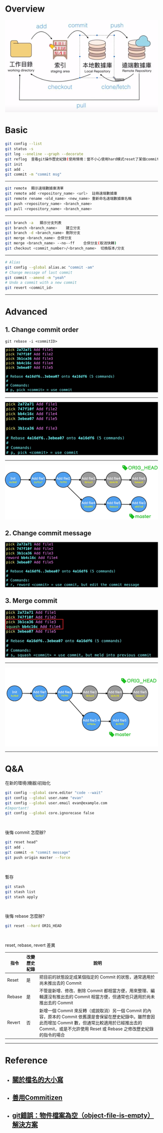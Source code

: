 # Overview

![img](./procedure.png)

# Basic

```sh
git config --list
git status -s
git log --oneline --graph --decorate
git reflog  查看git操作歷史紀錄(使用情境：當不小心使用hard模式reset了某個commit)
git init
git add .
git commit -m "commit msg"
```

---

```sh
git remote	顯示遠端數據庫清單
git remote add <repository_name> <url>	註冊遠端數據庫
git remote rename <old_name> <new_name>	重新命名遠端數據庫名稱
git push <repository_name> <branch_name>
git pull <repository_name> <branch_name>
```

---

```sh
git branch -a	顯示分支列表
git branch <branch_name>	建立分支
git branch -d <branch_name> 刪除分支
git merge <branch_name>	合併分支
git merge <branch_name> --no--ff	合併分支(取消快轉)
git checkout <commit_number>/<branch_name>  切換版本/分支
```

---

```sh
# Alias
git config --global alias.ac "commit -am"
# Change message of last commit
git commit --amend -m "yeah" 
# Undo a commit with a new commit
git revert <commit_id>

```

---

# Advanced

## **1. Change commit order**

```
git rebase -i <commitID>
```

![img](./img/01.jfif)

---

![img](./img/02.jfif)

---

![img](./img/03.jfif)

## **2. Change commit message**

![img](./img/04.jfif)

## **3. Merge commit**

![img](./img/05.jfif)

---

![img](./img/06.jfif)

---

# Q&A

在新的環境(機器)初始化

```sh
git config --global core.editor "code --wait"
git config --global user.name "evan"
git config --global user.email evan@example.com
#Important!
git config --global core.ignorecase false
```

<br/>

後悔 commit 怎麼辦?

```sh
git reset head^
git add .
git commit -m "commit message"
git push origin master --force
```

<br/>

暫存

```sh
git stash
git stash list
git stash apply
```

<br/>

後悔 rebase 怎麼辦?

```sh
git reset --hard ORIG_HEAD
```

<br/>

reset, rebase, revert 差異

|指令 |改變歷史紀錄 |說明 |
|-----|------------|-----|
|Reset |是|把目前的狀態設定成某個指定的 Commit 的狀態，通常適用於尚未推出去的 Commit| 
|Rebase |是| 不管是新增、修改、刪除 Commit 都相當方便，用來整理、編輯還沒有推出去的 Commit 相當方便，但通常也只適用於尚未推出去的 Commit| 
|Revert |否| 新增一個 Commit 來反轉（或說取消）另一個 Commit 的內容，原本的 Commit 依舊還是會保留在歷史紀錄中。雖然會因此而增加 Commit 數，但通常比較適用於已經推出去的 Commit，或是不允許使用 Reset 或 Rebase 之修改歷史紀錄的指令的場合|

---

# Reference
- ## [關於檔名的大小寫](https://gitbook.tw/posts/2018-06-05-case-sensitive)
- ## [善用Commitizen](https://commitizen-tools.github.io/commitizen)
- ## [git錯誤：物件檔案為空（object-file-is-empty）解決方案](https://codertw.com/%E8%BB%9F%E9%AB%94%E9%96%8B%E7%99%BC%E5%B7%A5%E5%85%B7/24929)
